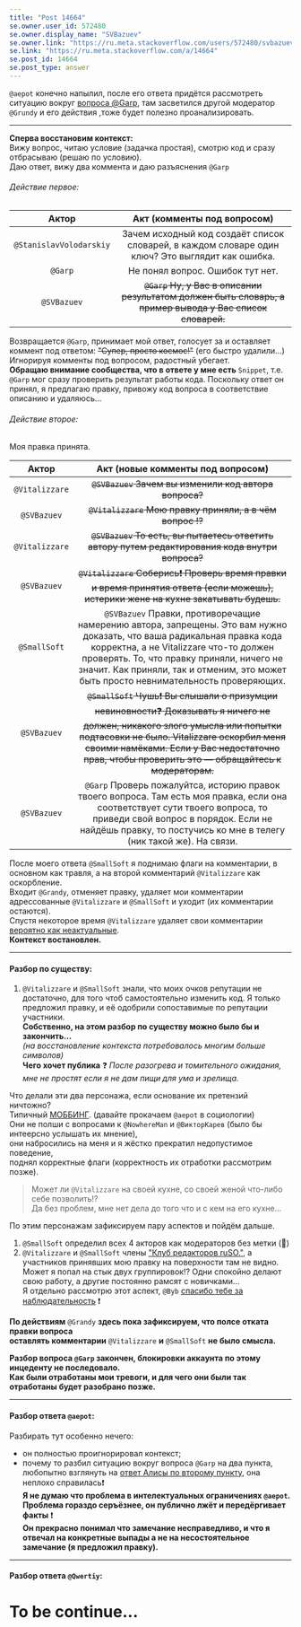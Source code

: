 ```yaml
---
title: "Post 14664"
se.owner.user_id: 572480
se.owner.display_name: "SVBazuev"
se.owner.link: "https://ru.meta.stackoverflow.com/users/572480/svbazuev"
se.link: "https://ru.meta.stackoverflow.com/a/14664"
se.post_id: 14664
se.post_type: answer
---
```

<p><code>@aepot</code> конечно напылил, после его ответа придётся рассмотреть ситуацию вокруг <a href="https://ru.stackoverflow.com/q/1614206/572480">вопроса @Garp</a>, там засветился другой модератор <code>@Grundy</code> и его действия ,тоже будет полезно проанализировать.</p>
<hr />
<p><strong>Сперва восстановим контекст:</strong><br />
Вижу вопрос, читаю условие (задачка простая), смотрю код и сразу отбрасываю (решаю по условию).<br />
Даю ответ, вижу два коммента и даю разъяснения <code>@Garp</code></p>
<h6>Действие первое:</h6>
<div class="s-table-container"><table class="s-table">
<thead>
<tr>
<th style="text-align: center;">Актор</th>
<th style="text-align: center;">Акт (комменты под вопросом)</th>
</tr>
</thead>
<tbody>
<tr>
<td style="text-align: center;"><code>@StanislavVolodarskiy</code></td>
<td style="text-align: center;">Зачем исходный код создаёт список словарей, в каждом словаре один ключ? Это выглядит как ошибка.</td>
</tr>
<tr>
<td style="text-align: center;"><code>@Garp</code></td>
<td style="text-align: center;">Не понял вопрос. Ошибок тут нет.</td>
</tr>
<tr>
<td style="text-align: center;"><code>@SVBazuev</code></td>
<td style="text-align: center;"><s><code>@Garp</code> Ну, у Вас в описании результатом должен быть словарь, а пример вывода у Вас список словарей.</s></td>
</tr>
</tbody>
</table></div>
<p>Возвращается <code>@Garp</code>, принимает мой ответ, голосует за и оставляет коммент под ответом: <s>&quot;Супер, просто космос!&quot;</s> (его быстро удалили...) Игнорируя комменты под вопросом, радостный убегает.<br />
<strong>Обращаю внимание сообщества, что в ответе у мне есть</strong> <code>Snippet</code>, т.е. <code>@Garp</code> мог сразу проверить результат работы кода. Поскольку ответ он принял, я предлагаю правку, привожу код вопроса в соответствие описанию и удаляюсь...</p>
<h6>Действие второе:</h6>
<p>Моя правка принята.</p>
<div class="s-table-container"><table class="s-table">
<thead>
<tr>
<th style="text-align: center;">Актор</th>
<th style="text-align: center;">Акт (новые комменты под вопросом)</th>
</tr>
</thead>
<tbody>
<tr>
<td style="text-align: center;"><code>@Vitalizzare</code></td>
<td style="text-align: center;"><s><code>@SVBazuev</code> Зачем вы изменили код автора вопроса?</s></td>
</tr>
<tr>
<td style="text-align: center;"><code>@SVBazuev</code></td>
<td style="text-align: center;"><s><code>@Vitalizzare</code> Мою правку приняли, а в чём вопрос ⁉️ </s></td>
</tr>
<tr>
<td style="text-align: center;"><code>@Vitalizzare</code></td>
<td style="text-align: center;"><s><code>@SVBazuev</code> То есть, вы пытаетесь ответить автору путем редактирования кода внутри вопроса?</s></td>
</tr>
<tr>
<td style="text-align: center;"><code>@SVBazuev</code></td>
<td style="text-align: center;"><s><code>@Vitalizzare</code> Соберись❗️ Проверь время правки и время принятия ответа (если можешь), истерики жене на кухне закатывать будешь.</s></td>
</tr>
<tr>
<td style="text-align: center;"><code>@SmallSoft</code></td>
<td style="text-align: center;"><code>@SVBazuev</code> Правки, противоречащие намерению автора, запрещены. Это вам нужно доказать, что ваша радикальная правка кода корректна, а не Vitalizzare что-то должен проверять. То, что правку приняли, ничего не значит. Как приняли, так и отменим, это может быть просто невнимательность проверяющих.</td>
</tr>
<tr>
<td style="text-align: center;"><code>@SVBazuev</code></td>
<td style="text-align: center;"><s><code>@SmallSoft</code> Чушь❗️ Вы слышали о призумции невиновности❓ Доказывать я ничего не должен, никакого злого умысла или попытки подтасовки не было. Vitalizzare оскорбил меня своими намёками. Если у Вас недостаточно прав, чтобы проверить это — обращайтесь к модераторам.</s></td>
</tr>
<tr>
<td style="text-align: center;"><code>@SVBazuev</code></td>
<td style="text-align: center;"><code>@Garp</code> Проверь пожалуйтса, историю правок твоего вопроса. Там есть моя правка, если она соответствует сути твоего вопроса, то приведи свой вопрос в порядок. Если не найдёшь правку, то постучись ко мне в телегу (ник такой же). На связи.</td>
</tr>
</tbody>
</table></div>
<p>После моего ответа <code>@SmallSoft</code> я поднимаю флаги на комментарии, в основном как травля, а на второй комментарий <code>@Vitalizzare</code> как оскорбление.<br />
Входит <code>@Grandy</code>, отменяет правку, удаляет мои комментарии адрессованные <code>@Vitalizzare</code> и <code>@SmallSoft</code> и уходит (их комментарии остаются).<br />
Спустя некоторое время <code>@Vitalizzare</code> удаляет свои комментарии <a href="https://i.sstatic.net/LC6Akvdr.png" rel="nofollow noreferrer">вероятно как неактуальные</a>.<br />
<strong>Контекст востановлен.</strong></p>
<hr />
<h4>Разбор по существу:</h4>
<ol>
<li><code>@Vitalizzare</code> и <code>@SmallSoft</code> знали, что моих очков репутации не достаточно, для того чтоб самостоятельно изменить код. Я только предложил правку, и её одобрили сопоставимые по репутации участники.<br />
<strong>Собственно, на этом разбор по существу можно было бы и закончить...</strong><br />
<em>(на восстановление контекста потребовалось многим больше символов)</em><br />
<strong>Чего хочет публика</strong> ❓  <em>После разогрева и томительного ожидания,</em><br />
<em>мне не простят если я не дам пищи для ума и зрелища.</em></li>
</ol>
<p>Что делали эти два персонажа, если основание их претензий ничтожно?<br />
Типичный <a href="https://ru.wikipedia.org/wiki/%D0%9C%D0%BE%D0%B1%D0%B1%D0%B8%D0%BD%D0%B3_(%D1%81%D0%BE%D1%86%D0%B8%D0%BE%D0%BB%D0%BE%D0%B3%D0%B8%D1%8F)" rel="nofollow noreferrer">MOББИНГ</a>. (давайте прокачаем <code>@aepot</code> в социологии)<br />
Они не полши с вопросами к <code>@NowhereMan</code> и <code>@ВикторКарев</code> (было бы интеерсно услышать их мнение),<br />
они набросились на меня и я жёстко прекратил недопустимое поведение,<br />
поднял корректные флаги (корректность их отработки рассмотрим позже).</p>
<blockquote>
<p>Может ли <code>@Vitalizzare</code> на своей кухне, со своей женой что-либо себе позволить⁉️<br />
Да без проблем, мне нет дела до того что и с кем на его кухне...</p>
</blockquote>
<p>По этим персонажам зафиксируем пару аспектов и пойдём дальше.</p>
<ol>
<li><code>@SmallSoft</code> определил всех 4 акторов как модераторов без метки (🔹)</li>
<li><code>@Vitalizzare</code> и <code>@SmallSoft</code> члены <a href="https://chat.stackexchange.com/rooms/148414/ruso-">&quot;Клуб редакторов ruSO.&quot;</a>, а участников принявших мою правку на поверхности там не видно. Может я попал на стык двух группировок⁉️ Одни спокойно делают свою работу, а другие постоянно рамсят с новичками...<br />
Я отдельно рассмотрю этот аспект, <code>@Byb</code> <a href="https://i.sstatic.net/Fy7ZDDMV.png" rel="nofollow noreferrer">спасибо тебе за наблюдательность</a> ❗️</li>
</ol>
<p><strong>По действиям</strong> <code>@Grandy</code> <strong>здесь пока зафиксируем, что полсе отката правки вопроса</strong><br />
<strong>оставлять комментарии</strong> <code>@Vitalizzare</code> <strong>и</strong> <code>@SmallSoft</code> <strong>не было смысла.</strong></p>
<p><strong>Разбор вопроса <code>@Garp</code> закончен, блокировки аккаунта по этому инцеденту не последовало.</strong><br />
<strong>Как были отработаны мои тревоги, и для чего они были так отработаны будет разобрано позже.</strong></p>
<hr />
<h4>Разбор ответа <code>@aepot</code>:</h4>
<p>Разбирать тут особенно нечего:</p>
<ul>
<li>он полностью проигнорировал контекст;</li>
<li>почему то разбил ситуацию вокруг вопроса <code>@Garp</code> на два пункта,
любопытно взглянуть на <a href="https://i.sstatic.net/7An4kshe.png" rel="nofollow noreferrer">ответ Алисы по второму пункту</a>, она неплохо справилась❗️<br />
<strong>Я не думаю что проблема в интелектуальных ограничениях <code>@aepot</code>.</strong><br />
<strong>Проблема гораздо серъёзнее, он публично лжёт и передёргивает факты</strong> ❗️<br />
<strong>Он прекрасно понимал что замечание несправедливо, и что я отвечал на конкретные выпады а не на несостоятельное замечание (я предложил правку).</strong></li>
</ul>
<hr />
<h4>Разбор ответа <code>@Qwertiy</code>:</h4>
<h1>To be continue...</h1>
